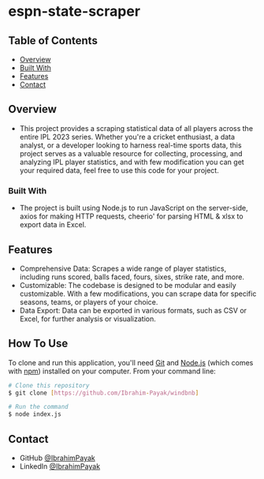 # espn-state-scraper

## Table of Contents

- [Overview](#overview)
- [Built With](#built-with)
- [Features](#features)
- [Contact](#contact)

<!-- OVERVIEW -->

## Overview

- This project provides a scraping statistical data of all players across the entire IPL 2023 series. Whether you're a cricket enthusiast, a data analyst, or a developer looking to harness real-time sports data, this project serves as a valuable resource for collecting, processing, and analyzing IPL player statistics, and with few modification you can get your required data, feel free to use this code for your project.

### Built With

- The project is built using Node.js to run JavaScript on the server-side, axios for making HTTP requests, cheerio' for parsing HTML & xlsx to export data in Excel.

## Features

- Comprehensive Data: Scrapes a wide range of player statistics, including runs scored, balls faced, fours, sixes, strike rate, and more.
- Customizable: The codebase is designed to be modular and easily customizable. With a few modifications, you can scrape data for specific seasons, teams, or players of your choice.
- Data Export: Data can be exported in various formats, such as CSV or Excel, for further analysis or visualization.
## How To Use

To clone and run this application, you'll need [Git](https://git-scm.com) and [Node.js](https://nodejs.org/en/download/) (which comes with [npm](http://npmjs.com)) installed on your computer. From your command line:

```bash
# Clone this repository
$ git clone [https://github.com/Ibrahim-Payak/windbnb]

# Run the command
$ node index.js
```

## Contact
- GitHub [@IbrahimPayak](https://github.com/Ibrahim-Payak)
- LinkedIn [@IbrahimPayak](https://www.linkedin.com/in/ibrahim-payak-6b8445174/)

